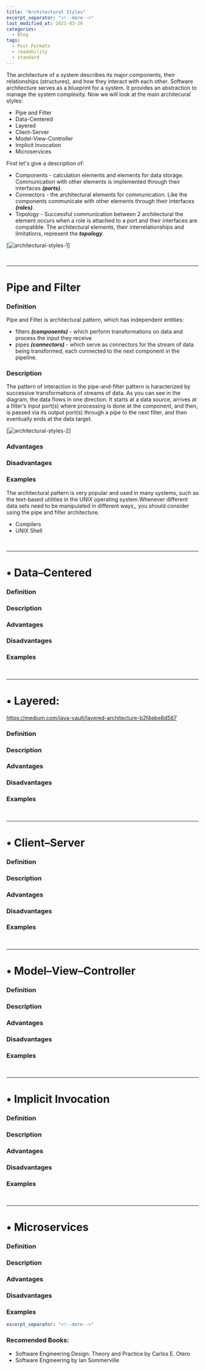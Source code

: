 ```yaml
---
title: "Architectural Styles"
excerpt_separator: "<!--more-->"
last_modified_at: 2021-03-29
categories:
  - Blog
tags:
  - Post Formats
  - readability
  - standard
---
```


The architecture of a system describes its major components, their relationships (structures), and how they interact with each other. Software architecture serves as a blueprint for a system. It provides an abstraction to manage the system complexity. Now we will look at the main architecural styles:
- Pipe and Filter
- Data-Centered
- Layered
- Client-Server
- Model-View-Controller
- Implicit Invocation
- Microservices

First let's give a description of:
- Components - calculation elements and elements for
data storage. Communication with other elements is
implemented through their interfaces ***(ports)***.
- Connectors - the architectural elements for communication.
Like the components communicate with other elements through
their interfaces ***(roles)***.
- Topology - Successful communication between 2 architectural
the element occurs when a role is attached to a port
and their interfaces are compatible. The architectural
elements, their interrelationships and limitations, represent
the ***topology***. 

[![architectural-styles-1](https://github.com/desi109/D.Milusheva/tree/gh-pages/assets/images/2021/03/2021-03-29-architectural-styles-1.jpg)]

<br>  

---- 

# Pipe and Filter
### Definition

Pipe and Filter is architectural pattern, which has independent entities:
- filters ***(components)*** - which perform transformations on data and process the input they receive
- pipes ***(connectors)*** - which serve as connectors for the stream of data being transformed, each connected to the next component in the pipeline.

### Description
The pattern of interaction in the pipe-and-filter pattern is haracterized by successive transformations of streams of data. As you can see in the diagram, the data flows in one direction. It starts at a data source, arrives at a filter’s input port(s) where processing is done at the component, and then, is passed via its output port(s) through a pipe to the next filter, and then eventually ends at the data target.

[![architectural-styles-2](https://github.com/desi109/D.Milusheva/tree/gh-pages/assets/images/2021/03/2021-03-29-architectural-styles-2.jpg)]

### Advantages

### Disadvantages

### Examples 
The architectural pattern is very popular and used in many systems, such as the text-based utilities in the UNIX operating system.Whenever different data sets need to be manipulated in different ways,, you should consider using the pipe and filter architecture. 
  - Compilers
  - UNIX Shell

<br>  

---- 
                   
# • Data–Centered 
### Definition
### Description
### Advantages
### Disadvantages
### Examples 

<br>  

---- 

# • Layered: 
https://medium.com/java-vault/layered-architecture-b2f4ebe8d587
### Definition
### Description
### Advantages
### Disadvantages
### Examples

<br>  

---- 

# • Client–Server
### Definition
### Description
### Advantages
### Disadvantages
### Examples

<br>  

---- 

# • Model–View–Controller
### Definition
### Description
### Advantages
### Disadvantages
### Examples 

<br>  

---- 

# • Implicit Invocation
### Definition
### Description
### Advantages
### Disadvantages
### Examples

<br>  

---- 

# • Microservices
### Definition
### Description
### Advantages
### Disadvantages
### Examples



```yaml
excerpt_separator: "<!--more-->"
```


### Recomended Books:
- Software Engineering Design: Theory and Practice by Carlos E. Otero
- Software Engineering by Ian Sommerville
